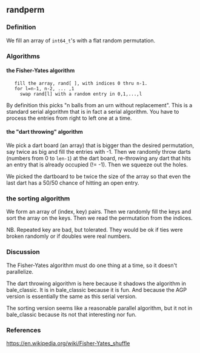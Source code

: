 ## randperm

### Definition
We fill an array of `int64_t`'s with a flat random permutation.

### Algorithms
#### the Fisher-Yates algorithm
```
   fill the array, rand[ ], with indices 0 thru n-1. 
   for l=n-1, n-2, ... ,1
     swap rand[l] with a random entry in 0,1,...,l
```
By definition this picks "n balls from an urn without replacement".
This is a standard serial algorithm that is in fact a serial algorithm.
You have to process the entries from right to left one at a time.

#### the "dart throwing" algorithm
We pick a dart board (an array) that is bigger than the desired permutation,
say twice as big and fill the entries with -1. 
Then we randomly throw darts (numbers from 0 to `len-1`) 
at the dart board, re-throwing any dart that hits an entry that is already occupied (!= -1). 
Then we squeeze out the holes.

We picked the dartboard to be twice the size of the array 
so that even the last dart has a 50/50 chance of hitting an open entry.

### the sorting algorithm
We form an array of (index, key) pairs. Then we randomly fill the keys
and sort the array on the keys. Then we read the permutation from the indices.

NB. Repeated key are bad, but tolerated. 
They would be ok if ties were broken randomly or if doubles were real numbers. 

### Discussion
The Fisher-Yates algorithm must do one thing at a time, so it doesn't parallelize.

The dart throwing algorithm is here because it shadows the algorithm
in bale_classic.  It is in bale_classic because it is fun.
And because the AGP version is essentially the same as this serial version.

The sorting version seems like a reasonable parallel algorithm, but it 
not in bale_classic because its not that interesting nor fun.

### References
https://en.wikipedia.org/wiki/Fisher-Yates_shuffle
